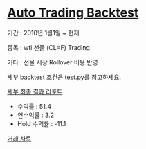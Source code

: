 # [Auto Trading Backtest](https://github.com/ttagu99/Auto-Trading)


기간 : 2010년 1월1일 ~ 현재

종목 : wti 선물 (CL=F) Trading

기타 : 선물 시장 Rollover 비용 반영 

세부 backtest 조건은 [test.py](https://github.com/ttagu99/Auto-Trading/blob/master/source/test.py)를 참고하세요.



[세부 최종 결과 리포트](https://ttagu99.github.io/Auto-Trading/results/CL=F_prediction.txt)

* 수익률 : 51.4
* 연수익률 : 3.2
* Hold 수익률 : -11.1

[거래 차트](https://ttagu99.github.io/Auto-Trading/results/CL=F_prediction.html)

